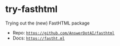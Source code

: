 # try-fasthtml
Trying out the (new) FastHTML package

- Repo: [`https://github.com/AnswerDotAI/fasthtml`](https://github.com/AnswerDotAI/fasthtml)
- Docs: [`https://fastht.ml`](https://fastht.ml)
